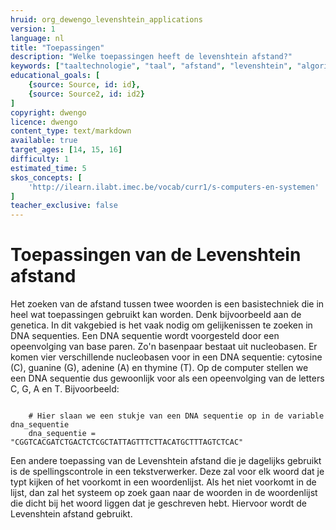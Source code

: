 ```yaml
---
hruid: org_dewengo_levenshtein_applications
version: 1
language: nl
title: "Toepassingen"
description: "Welke toepassingen heeft de levenshtein afstand?"
keywords: ["taaltechnologie", "taal", "afstand", "levenshtein", "algoritme", "toepassingen"]
educational_goals: [
    {source: Source, id: id}, 
    {source: Source2, id: id2}
]
copyright: dwengo
licence: dwengo
content_type: text/markdown
available: true
target_ages: [14, 15, 16]
difficulty: 1
estimated_time: 5
skos_concepts: [
    'http://ilearn.ilabt.imec.be/vocab/curr1/s-computers-en-systemen'
]
teacher_exclusive: false
---
```


# Toepassingen van de Levenshtein afstand

Het zoeken van de afstand tussen twee woorden is een basistechniek die in heel wat toepassingen gebruikt kan worden. Denk bijvoorbeeld aan de genetica. In dit vakgebied is het vaak nodig om gelijkenissen te zoeken in DNA sequenties. Een DNA sequentie wordt voorgesteld door een opeenvolging van base paren. Zo'n basenpaar bestaat uit nucleobasen. Er komen vier verschillende nucleobasen voor in een DNA sequentie: cytosine (C), guanine (G), adenine (A) en thymine (T). Op de computer stellen we een DNA sequentie dus gewoonlijk voor als een opeenvolging van de letters C, G, A en T. Bijvoorbeeld:

<code class="lang-python">
    # Hier slaan we een stukje van een DNA sequentie op in de variable dna_sequentie
    dna_sequentie = "CGGTCACGATCTGACTCTCGCTATTAGTTTCTTACATGCTTTAGTCTCAC"
</code>


Een andere toepassing van de Levenshtein afstand die je dagelijks gebruikt is de spellingscontrole in een tekstverwerker. Deze zal voor elk woord dat je typt kijken of het voorkomt in een woordenlijst. Als het niet voorkomt in de lijst, dan zal het systeem op zoek gaan naar de woorden in de woordenlijst die dicht bij het woord liggen dat je geschreven hebt. Hiervoor wordt de Levenshtein afstand gebruikt.
